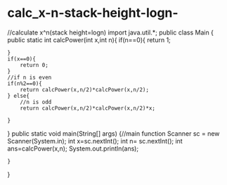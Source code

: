 # calc_x-n-stack-height-logn-
//calculate x^n(stack height=logn)
import java.util.*;
public class Main {
public static int calcPower(int x,int n){
    if(n==0){
        return 1;

    }
    if(x==0){
        return 0;
    }
    //if n is even
    if(n%2==0){
        return calcPower(x,n/2)*calcPower(x,n/2);
    } else{
        //n is odd
        return calcPower(x,n/2)*calcPower(x,n/2)*x;

    }
}
    public static void main(String[] args) {//main function
    Scanner sc = new Scanner(System.in);
    int x=sc.nextInt();
    int n= sc.nextInt();
    int ans=calcPower(x,n);
        System.out.println(ans);

    }
}
